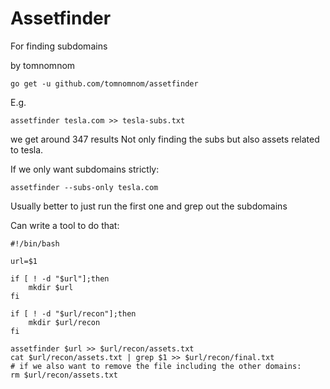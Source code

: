 # Assetfinder

For finding subdomains

by tomnomnom

```
go get -u github.com/tomnomnom/assetfinder
```

E.g.

```
assetfinder tesla.com >> tesla-subs.txt
```

we get around 347 results
Not only finding the subs but also assets related to tesla. 

If we only want subdomains strictly:
```
assetfinder --subs-only tesla.com
```

Usually better to just run the first one and grep out the subdomains

Can write a tool to do that:
```
#!/bin/bash

url=$1

if [ ! -d "$url"];then
	mkdir $url
fi

if [ ! -d "$url/recon"];then
	mkdir $url/recon
fi

assetfinder $url >> $url/recon/assets.txt
cat $url/recon/assets.txt | grep $1 >> $url/recon/final.txt
# if we also want to remove the file including the other domains:
rm $url/recon/assets.txt

```

